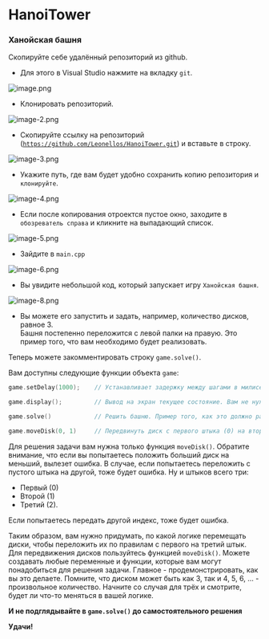 # HanoiTower

### Ханойская башня

Скопируйте себе удалённый репозиторий из github.

- Для этого в Visual Studio нажмите на вкладку `git`.

![image.png](attachment:https://github.com/Leonellos/HanoiTower/tree/master/Images/image.png)

- Клонировать репозиторий.

![image-2.png](attachment:Images/image-2.png)

- Скопируйте ссылку на репозиторий ([`https://github.com/Leonellos/HanoiTower.git`](https://github.com/Leonellos/HanoiTower.git)) и вставьте в строку.

![image-3.png](attachment:images/image-3.png)

- Укажите путь, где вам будет удобно сохранить копию репозитория и `клонируйте`.

![image-4.png](attachment:images/image-4.png)

- Если после копирования отроектся пустое окно, заходите в `обозреватель справа` и кликните на выпадающий список.

![image-5.png](attachment:images/image-5.png)

- Зайдите в `main.cpp`

![image-6.png](attachment:images/image-6.png)


- Вы увидите небольшой код, который запускает игру `Ханойская башня`.  

![image-8.png](attachment:images/image-8.png)

- Вы можете его запустить и задать, например, количество дисков, равное 3.  
Башня постепенно переложится с левой палки на правую. Это пример того, что вам необходимо будет реализовать.

Теперь можете закомментировать строку `game.solve()`.

Вам доступны следующие функции объекта `game`:

```cpp
game.setDelay(1000); 	// Устанавливает задержку между шагами в милисекундах.

game.display(); 		// Вывод на экран текущее состояние. Вам не нужно вызывать её каждый раз.

game.solve()			// Решить башню. Пример того, как это должно работать для произвольного числа дисков.

game.moveDisk(0, 1)		// Передвинуть диск с первого штыка (0) на второй (1). Всего их три - 0, 1, 2.
```

Для решения задачи вам нужна только функция `moveDisk()`. Обратите внимание, что если вы попытаетесь положить больший диск на меньший, вылезет ошибка. В случае, если попытаетесь переложить с пустого штыка на другой, тоже будет ошибка. Ну и штыков всего три:
- Первый (0)
- Второй (1)
- Третий (2).

Если попытаетесь передать другой индекс, тоже будет ошибка.

Таким образом, вам нужно придумать, по какой логике перемещать диски, чтобы переложить их по правилам с первого на третий штык.
Для передвижения дисков пользуйтесь функцией `moveDisk()`. Можете создавать любые переменные и функции, которые вам могут понадобиться для решения задачи. Главное - продемонстрировать, как вы это делаете. Помните, что диском может быть как 3, так и 4, 5, 6, ... - произвольное количество. Начните со случая для трёх и смотрите, будет ли что-то меняться в вашей логике.

__И не подглядывайте в `game.solve()` до самостоятельного решения__

**Удачи!**
